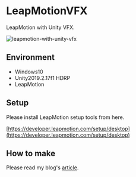 # LeapMotionVFX

LeapMotion with Unity VFX.

![leapmotion-with-unity-vfx](https://user-images.githubusercontent.com/947953/78792600-467c1080-79ec-11ea-9b2f-7a5995b6a436.gif)

## Environment

- Windows10
- Unity2019.2.17f1 HDRP
- LeapMotion

## Setup

Please install LeapMotion setup tools from here.

[https://developer.leapmotion.com/setup/desktop](https://developer.leapmotion.com/setup/desktop)

## How to make

Please read my blog's [article](https://takumifukasawa.hatenablog.com/entry/unity-leapmotion-vfxgraph).